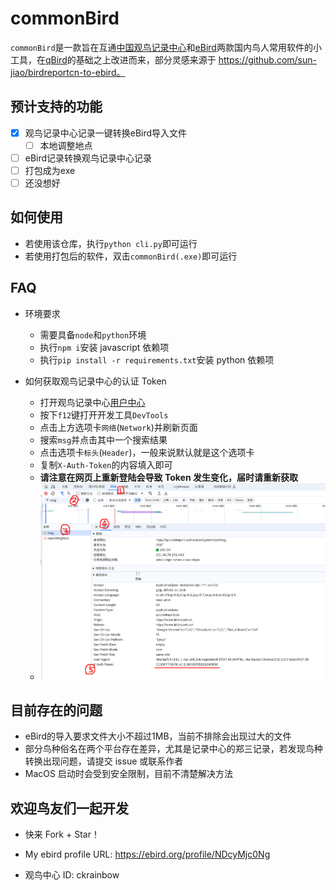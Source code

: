 # commonBird
`commonBird`是一款旨在互通[中国观鸟记录中心](https://www.birdreport.cn/)和[eBird](https://ebird.org)两款国内鸟人常用软件的小工具，在[qBird](https://github.com/TaQini/qBird)的基础之上改进而来，部分灵感来源于 https://github.com/sun-jiao/birdreportcn-to-ebird。

## 预计支持的功能
 - [x] 观鸟记录中心记录一键转换eBird导入文件
    - [ ] 本地调整地点
 - [ ] eBird记录转换观鸟记录中心记录
 - [ ] 打包成为exe
 - [ ] 还没想好
 
## 如何使用
- 若使用该仓库，执行`python cli.py`即可运行
- 若使用打包后的软件，双击`commonBird(.exe)`即可运行
 
## FAQ
- 环境要求
    - 需要具备`node`和`python`环境
    - 执行`npm i`安装 javascript 依赖项
    - 执行`pip install -r requirements.txt`安装 python 依赖项

- 如何获取观鸟记录中心的认证 Token
    - 打开观鸟记录中心[用户中心](birdreport.cn/member)
    - 按下`f12`键打开开发工具`DevTools`
    - 点击上方选项卡`网络`(`Network`)并刷新页面
    - 搜索`msg`并点击其中一个搜索结果
    - 点击选项卡`标头`(`Header`)，一般来说默认就是这个选项卡
    - 复制`X-Auth-Token`的内容填入即可
    - **请注意在网页上重新登陆会导致 Token 发生变化，届时请重新获取**
    - ![image](./res/bird_report_token.png)

## 目前存在的问题
* eBird的导入要求文件大小不超过1MB，当前不排除会出现过大的文件
* 部分鸟种俗名在两个平台存在差异，尤其是记录中心的郑三记录，若发现鸟种转换出现问题，请提交 issue 或联系作者
* MacOS 启动时会受到安全限制，目前不清楚解决方法


## 欢迎鸟友们一起开发
 - 快来 Fork + Star！

 - My ebird profile URL: https://ebird.org/profile/NDcyMjc0Ng

 - 观鸟中心 ID: ckrainbow

